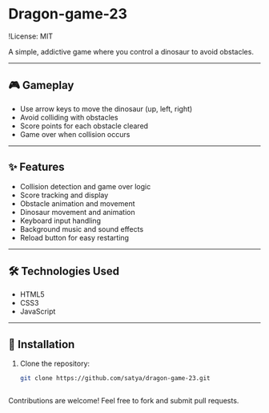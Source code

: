 # Dragon-game-23

!License: MIT

A simple, addictive game where you control a dinosaur to avoid obstacles.

---

## 🎮 Gameplay

- Use arrow keys to move the dinosaur (up, left, right)
- Avoid colliding with obstacles
- Score points for each obstacle cleared
- Game over when collision occurs

---

## ✨ Features

- Collision detection and game over logic
- Score tracking and display
- Obstacle animation and movement
- Dinosaur movement and animation
- Keyboard input handling
- Background music and sound effects
- Reload button for easy restarting

---

## 🛠️ Technologies Used

- HTML5
- CSS3
- JavaScript

---

## 🚀 Installation

1. Clone the repository:

   ```bash
   git clone https://github.com/satya/dragon-game-23.git

   

Contributions are welcome! Feel free to fork and submit pull requests.
##
